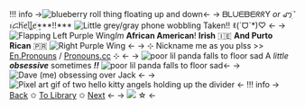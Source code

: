 !!! info
->![blueberry roll thing floating up and down](https://i.postimg.cc/vZfJ7q3B/e09050f8ba365d756596e65e38d24f2e.gif)<-
-> ᗷᒪᑌᗴᗷᗴᖇᖇY *or* ꩇׁׅ݊ꪱׁׅᝯׁhׁׅ֮ꫀׁׅܻᥣׁׅ֪ᥣׁׅ֪ꫀׁׅܻ***!!*** ![Little grey/gray phone wobbling](https://i.postimg.cc/fW1n32dV/8f03a4ad.gif) Taken!! ꉂ(ˊᗜˋ*)♡ <-
-> ![Flapping Left Purple Wing](https://i.postimg.cc/HxF9T7hh/E75078-F8-44-E4-468-D-BFFF-E7-A17-E3-B3792.gif)*Im* **African American**! **Irish** 🇮🇪
**And Purto Rican** 🇵🇷 ![Right Purple Wing](https://i.postimg.cc/L5fB58d6/C157-E54-C-2-C7-D-4685-8-BC9-97-E32413320-D.gif) <-
-> ⊹ Nickname me as you plss >> [En.Pronouns](https://en.pronouns.page/@Just4Blueberry) / [Pronouns.cc](https://pronouns.cc/@Just4Blueberry) ⊹ <-
-> ![poor lil panda falls to floor sad](https://i.postimg.cc/fRDQVky2/62167-B13-EB20-4649-BBF4-DB0-A10-D5-CA15.gif) A *little* ***obsessive*** sometimes ***!!*** ![poor lil panda falls to floor sad](https://i.postimg.cc/fRDQVky2/62167-B13-EB20-4649-BBF4-DB0-A10-D5-CA15.gif)<-
->![Dave (me) obsessing over Jack](https://i.postimg.cc/qvPWqz6W/dsaf-davesport.gif) <-
-> ![Pixel art gif of two hello kitty angels holding up the divider](https://i.postimg.cc/qvxvxVcb/ca96a6a8-original.gif) <-
!!! info
	-> [Back](https://rentry.co/About-Bluey3) ✩ [To Library](https://rentry.co/Blueys-Library3) ✩ [Next](https://rentry.co/Even-More-Bluey3) <-
-> ![](https://i.postimg.cc/prGzr7PX/space.png) ☆ <-